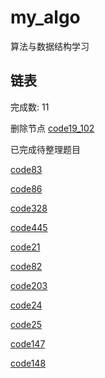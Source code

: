 # my_algo
算法与数据结构学习


## 链表

完成数: 11


删除节点
[code19_102](https://github.com/gmYuan/my_algo/blob/main/leetCode/%E9%93%BE%E8%A1%A8/code102.md)



已完成待整理题目

[code83](https://github.com/gmYuan/my_algo/blob/main/leetCode/%E9%93%BE%E8%A1%A8/code83.md)

[code86](https://github.com/gmYuan/my_algo/blob/main/leetCode/%E9%93%BE%E8%A1%A8/code86.md)

[code328](https://github.com/gmYuan/my_algo/blob/main/leetCode/%E9%93%BE%E8%A1%A8/code328.md)

[code445](https://github.com/gmYuan/my_algo/blob/main/leetCode/%E9%93%BE%E8%A1%A8/code445.md)

[code21](https://github.com/gmYuan/my_algo/blob/main/leetCode/%E9%93%BE%E8%A1%A8/code21.md)

[code82](https://github.com/gmYuan/my_algo/blob/main/leetCode/%E9%93%BE%E8%A1%A8/code82.md)

[code203](https://github.com/gmYuan/my_algo/blob/main/leetCode/%E9%93%BE%E8%A1%A8/code203.md)

[code24](https://github.com/gmYuan/my_algo/blob/main/leetCode/%E9%93%BE%E8%A1%A8/code24.md)

[code25](https://github.com/gmYuan/my_algo/blob/main/leetCode/%E9%93%BE%E8%A1%A8/code25.md)

[code147](https://github.com/gmYuan/my_algo/blob/main/leetCode/%E9%93%BE%E8%A1%A8/code147.md)

[code148](https://github.com/gmYuan/my_algo/blob/main/leetCode/%E9%93%BE%E8%A1%A8/code148.md)